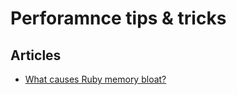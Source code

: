 # Perforamnce tips & tricks
## Articles
- [What causes Ruby memory bloat?](https://www.joyfulbikeshedding.com/blog/2019-03-14-what-causes-ruby-memory-bloat.html)
